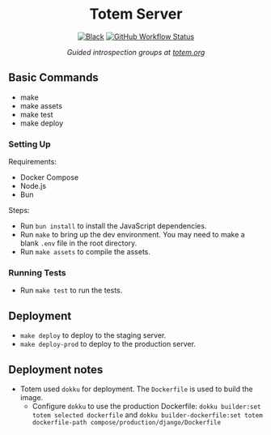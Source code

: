 <div align="center">
<h1>Totem Server</h1>
<a href="https://github.com/ambv/black"><img alt="Black" src="https://img.shields.io/badge/code%20style-black-000000.svg"></a>
<a href="https://github.com/totem-technologies/totem-server/actions/workflows/ci.yml"><img alt="GitHub Workflow Status" src="https://img.shields.io/github/actions/workflow/status/totem-technologies/totem-server/ci.yml?color=%2320A920"></a>
<p><em>Guided introspection groups at <a href="https://www.totem.org">totem.org</a></em></p>
</div>

## Basic Commands

- make
- make assets
- make test
- make deploy

### Setting Up

Requirements:

- Docker Compose
- Node.js
- Bun

Steps:

- Run `bun install` to install the JavaScript dependencies.
- Run `make` to bring up the dev environment. You may need to make a blank `.env` file in the root directory.
- Run `make assets` to compile the assets.

### Running Tests

- Run `make test` to run the tests.

## Deployment

- `make deploy` to deploy to the staging server.
- `make deploy-prod` to deploy to the production server.

## Deployment notes

- Totem used `dokku` for deployment. The `Dockerfile` is used to build the image.
  - Configure `dokku` to use the production Dockerfile: `dokku builder:set totem selected dockerfile` and `dokku builder-dockerfile:set totem dockerfile-path compose/production/django/Dockerfile`
